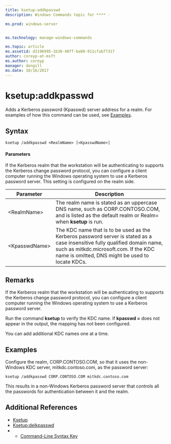 ```yaml
---
title: ksetup:addkpasswd
description: Windows Commands topic for **** - 

ms.prod: windows-server


ms.technology: manage-windows-commands

ms.topic: article
ms.assetid: d3196995-1b38-48ff-ba08-911cfab77317
author: coreyp-at-msft
ms.author: coreyp
manager: dongill
ms.date: 10/16/2017
---
```


# ksetup:addkpasswd



Adds a Kerberos password (Kpasswd) server address for a realm. For examples of how this command can be used, see [Examples](#BKMK_Examples).

## Syntax

```
ksetup /addkpasswd <RealmName> [<KpasswdName>]
```

#### Parameters

If the Kerberos realm that the workstation will be authenticating to supports the Kerberos change password protocol, you can configure a client computer running the Windows operating system to use a Kerberos password server. This setting is configured on the realm side.

|Parameter|Description|
|---------|-----------|
|\<RealmName>|The realm name is stated as an uppercase DNS name, such as CORP.CONTOSO.COM, and is listed as the default realm or Realm= when **ksetup** is run.|
|\<KpasswdName>|The KDC name that is to be used as the Kerberos password server is stated as a case insensitive fully qualified domain name, such as mitkdc.microsoft.com. If the KDC name is omitted, DNS might be used to locate KDCs.|

## Remarks

If the Kerberos realm that the workstation will be authenticating to supports the Kerberos change password protocol, you can configure a client computer running the Windows operating system to use a Kerberos password server.

Run the command **ksetup** to verify the KDC name. If **kpasswd =** does not appear in the output, the mapping has not been configured.

You can add additional KDC names one at a time.

## <a name=BKMK_Examples></a>Examples

Configure the realm, CORP.CONTOSO.COM, so that it uses the non-Windows KDC server, mitkdc.contoso.com, as the password server:
```
ksetup /addkpasswd CORP.CONTOSO.COM mitkdc.contoso.com
```
This results in a non-Windows Kerberos password server that controls all the passwords for authentication between it and the realm.

## Additional References

-   [Ksetup](ksetup.md)
-   [Ksetup:delkpasswd](ksetup-delkpasswd.md)
-   - [Command-Line Syntax Key](command-line-syntax-key.md)